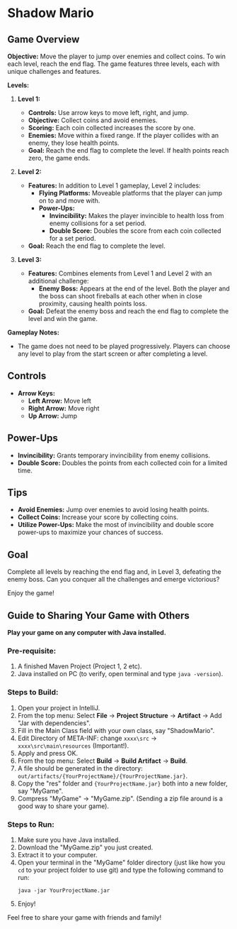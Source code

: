 # Shadow Mario

## Game Overview

**Objective:**
Move the player to jump over enemies and collect coins. To win each level, reach the end flag. The game features three levels, each with unique challenges and features.

**Levels:**

1. **Level 1:**
   - **Controls:** Use arrow keys to move left, right, and jump.
   - **Objective:** Collect coins and avoid enemies.
   - **Scoring:** Each coin collected increases the score by one.
   - **Enemies:** Move within a fixed range. If the player collides with an enemy, they lose health points.
   - **Goal:** Reach the end flag to complete the level. If health points reach zero, the game ends.

2. **Level 2:**
   - **Features:** In addition to Level 1 gameplay, Level 2 includes:
     - **Flying Platforms:** Moveable platforms that the player can jump on to and move with.
     - **Power-Ups:**
       - **Invincibility:** Makes the player invincible to health loss from enemy collisions for a set period.
       - **Double Score:** Doubles the score from each coin collected for a set period.
   - **Goal:** Reach the end flag to complete the level.

3. **Level 3:**
   - **Features:** Combines elements from Level 1 and Level 2 with an additional challenge:
     - **Enemy Boss:** Appears at the end of the level. Both the player and the boss can shoot fireballs at each other when in close proximity, causing health points loss.
   - **Goal:** Defeat the enemy boss and reach the end flag to complete the level and win the game.

**Gameplay Notes:**
- The game does not need to be played progressively. Players can choose any level to play from the start screen or after completing a level.

## Controls

- **Arrow Keys:**
  - **Left Arrow:** Move left
  - **Right Arrow:** Move right
  - **Up Arrow:** Jump

## Power-Ups

- **Invincibility:** Grants temporary invincibility from enemy collisions.
- **Double Score:** Doubles the points from each collected coin for a limited time.

## Tips

- **Avoid Enemies:** Jump over enemies to avoid losing health points.
- **Collect Coins:** Increase your score by collecting coins.
- **Utilize Power-Ups:** Make the most of invincibility and double score power-ups to maximize your chances of success.

## Goal

Complete all levels by reaching the end flag and, in Level 3, defeating the enemy boss. Can you conquer all the challenges and emerge victorious?

Enjoy the game!

## Guide to Sharing Your Game with Others

**Play your game on any computer with Java installed.**

### Pre-requisite:
1. A finished Maven Project (Project 1, 2 etc).
2. Java installed on PC (to verify, open terminal and type `java -version`).

### Steps to Build:

1. Open your project in IntelliJ.
2. From the top menu: Select **File** -> **Project Structure** -> **Artifact** -> Add "Jar with dependencies".
3. Fill in the Main Class field with your own class, say "ShadowMario".
4. Edit Directory of META-INF: change `xxxx\src` -> `xxxx\src\main\resources` (Important!).
5. Apply and press OK.
6. From the top menu: Select **Build** -> **Build Artifact** -> **Build**.
7. A file should be generated in the directory: `out/artifacts/{YourProjectName}/{YourProjectName.jar}`.
8. Copy the "res" folder and `{YourProjectName.jar}` both into a new folder, say "MyGame".
9. Compress "MyGame" -> "MyGame.zip". (Sending a zip file around is a good way to share your game).

### Steps to Run:

1. Make sure you have Java installed.
2. Download the "MyGame.zip" you just created.
3. Extract it to your computer.
4. Open your terminal in the "MyGame" folder directory (just like how you `cd` to your project folder to use git) and type the following command to run:
     ```
     java -jar YourProjectName.jar
     ```
5. Enjoy!

Feel free to share your game with friends and family!
